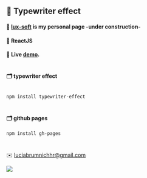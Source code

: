 ## 🌿  Typewriter effect

#### 🍃  [lux-soft](http://lux-soft.com) is my personal page -under construction-
#### 🍃  ReactJS
#### 🍃  Live [demo](https://luciabrumnich.github.io/react-typewriter-effect/).
#
#### 🗂 typewriter effect
```bash

npm install typewriter-effect
```
#
#### 🗂 github pages
```bash
npm install gh-pages
```
#
✉️ [luciabrumnichhr@gmail.com](mailto:luciabrumnichhr@gmail.com)

<a href="https://www.twitter.com/luciabrumnich" target="_blank" rel="noreferrer"><img
src="https://img.shields.io/twitter/follow/luciabrumnich?logo=twitter&style=for-the-badge&color=0891b2&labelColor=1c1917"
/></a>
